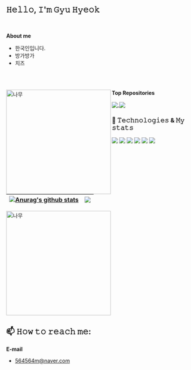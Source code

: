 ## 𝙷𝚎𝚕𝚕𝚘, 𝙸'𝚖 𝙶𝚢𝚞 𝙷𝚢𝚎𝚘𝚔
<br>

**About me**

- 한국인입니다. 
- 방가방가
- 치즈
<br>
<br>


**Top Repositories**
<img align="left" src="https://github.com/gyuhyeok0/gyuhyeok0/assets/153148788/9b1ff151-9d35-4161-a336-b8e45f611964" alt="나무" style="width: 280px; height: auto; ">

<a href="https://github.com/alskdteam/Organic_groupware">
  <img align="center" src="https://github-readme-stats.vercel.app/api/pin/?username=alskdteam&repo=Organic_groupware&theme=buefy" />
</a>
<a href="https://github.com/alskdteam/Organic_groupware">
  <img align="center" src="https://github-readme-stats.vercel.app/api/pin/?username=gyuhyeok0&repo=spring-mybatis-crud&theme=buefy" />
</a>

<br>

### 🌱 𝚃𝚎𝚌𝚑𝚗𝚘𝚕𝚘𝚐𝚒𝚎𝚜 & 𝙼𝚢 𝚜𝚝𝚊𝚝𝚜
![](https://img.shields.io/badge/Editor-IntelliJ_IDEA-informational?style=flat&logo=intellij-idea&logoColor=white&color=2bbc8a)
![](https://img.shields.io/badge/Code-JavaScript-informational?style=flat&logo=javascript&logoColor=white&color=2bbc8a)
![](https://img.shields.io/badge/Tools-MySQL-informational?style=flat&logo=MySQL&logoColor=white&color=2bbc8a)
![](https://img.shields.io/badge/Tools-React-informational?style=flat&logo=React&logoColor=white&color=2bbc8a)
![](https://img.shields.io/badge/Tools-Gradle-informational?style=flat&logo=Gradle&logoColor=white&color=2bbc8a)
![](https://img.shields.io/badge/Tools-SpringBoot-informational?style=flat&logo=SpringBoot&logoColor=white&color=2bbc8a)


| <a href="https://github.com/anuraghazra/github-readme-stats"><img align="center" src="https://github-readme-stats.vercel.app/api?username=GyuHyeok0&show_icons=true&include_all_commits=true&theme=buefy&hide_border=true&title_color=06A66C" alt="Anurag's github stats" /></a> | <a href="https://github.com/anuraghazra/github-readme-stats"><img align="center" src="https://github-readme-stats.vercel.app/api/top-langs/?username=GyuHyeok0&layout=compact&theme=buefy&hide_border=true&title_color=06A66C" /></a> |
| ------------- | ------------- |

<img src="https://github.com/gyuhyeok0/gyuhyeok0/assets/153148788/47bd932e-4a9e-4a2f-8e4a-480479d675bd" alt="나무" style="width: 280px; height: auto; ">

## 📫 𝙷𝚘𝚠 𝚝𝚘 𝚛𝚎𝚊𝚌𝚑 𝚖𝚎:

**E-mail** 
- 564564m@naver.com
